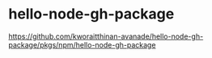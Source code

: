# hello-node-gh-package


https://github.com/kworaitthinan-avanade/hello-node-gh-package/pkgs/npm/hello-node-gh-package

